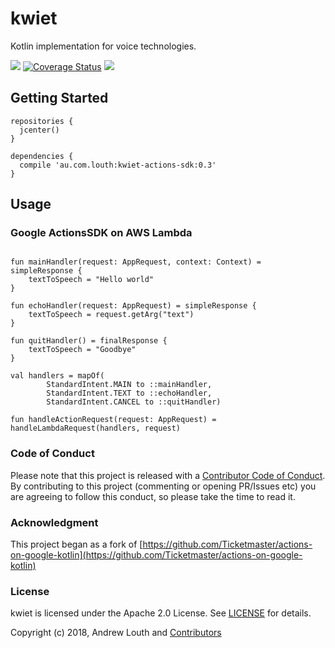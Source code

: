 # kwiet

Kotlin implementation for voice technologies.

![](https://travis-ci.org/louth/kwiet.svg?branch=master) [![Coverage Status](https://coveralls.io/repos/github/louth/kwiet/badge.svg?branch=master)](https://coveralls.io/github/louth/kwiet?branch=master) [ ![](https://api.bintray.com/packages/louth/maven/kwiet/images/download.svg) ](https://bintray.com/louth/maven/kwiet/_latestVersion) 

## Getting Started

```
repositories {
  jcenter()
}

dependencies {
  compile 'au.com.louth:kwiet-actions-sdk:0.3'
}
```

## Usage

### Google ActionsSDK on AWS Lambda

```

fun mainHandler(request: AppRequest, context: Context) = simpleResponse {
    textToSpeech = "Hello world"
}

fun echoHandler(request: AppRequest) = simpleResponse {
    textToSpeech = request.getArg("text")
}

fun quitHandler() = finalResponse {
    textToSpeech = "Goodbye"
}

val handlers = mapOf(
        StandardIntent.MAIN to ::mainHandler,
        StandardIntent.TEXT to ::echoHandler,
        StandardIntent.CANCEL to ::quitHandler)

fun handleActionRequest(request: AppRequest) = handleLambdaRequest(handlers, request)

```

### Code of Conduct

Please note that this project is released with a [Contributor Code of Conduct](CODE_OF_CONDUCT.md).
By contributing to this project (commenting or opening PR/Issues etc) you are agreeing to follow this conduct, so please
take the time to read it. 

### Acknowledgment

This project began as a fork of
[https://github.com/Ticketmaster/actions-on-google-kotlin](https://github.com/Ticketmaster/actions-on-google-kotlin)

### License

kwiet is licensed under the Apache 2.0 License. See [LICENSE](LICENSE) for details.

Copyright (c) 2018, Andrew Louth and [Contributors](https://github.com/louth/kwiet/graphs/contributors)